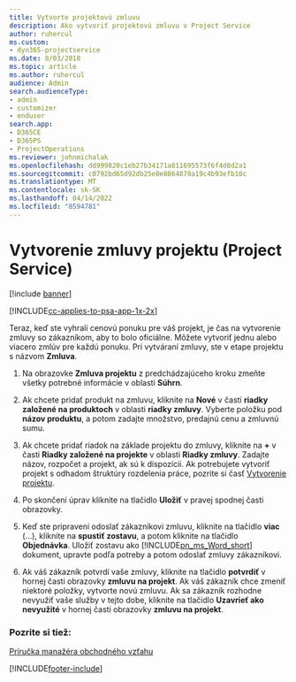 ```yaml
---
title: Vytvorte projektovú zmluvu
description: Ako vytvoriť projektovú zmluvu v Project Service
author: ruhercul
ms.custom:
- dyn365-projectservice
ms.date: 8/03/2018
ms.topic: article
ms.author: ruhercul
audience: Admin
search.audienceType:
- admin
- customizer
- enduser
search.app:
- D365CE
- D365PS
- ProjectOperations
ms.reviewer: johnmichalak
ms.openlocfilehash: dd999820c1eb27b34171a811695573f6f4d8d2a1
ms.sourcegitcommit: c0792bd65d92db25e0e8864879a19c4b93efb10c
ms.translationtype: MT
ms.contentlocale: sk-SK
ms.lasthandoff: 04/14/2022
ms.locfileid: "8594781"
---
```

# <a name="create-a-project-contract-project-service"></a>Vytvorenie zmluvy projektu (Project Service)

[!include [banner](../includes/psa-now-project-operations.md)]

[!INCLUDE[cc-applies-to-psa-app-1x-2x](../includes/cc-applies-to-psa-app-1x-2x.md)]

Teraz, keď ste vyhrali cenovú ponuku pre váš projekt, je čas na vytvorenie zmluvy so zákazníkom, aby to bolo oficiálne. Môžete vytvoriť jednu alebo viacero zmlúv pre každú ponuku. Pri vytváraní zmluvy, ste v etape projektu s názvom **Zmluva**.  
  
1. Na obrazovke **Zmluva projektu** z predchádzajúceho kroku zmeňte všetky potrebné informácie v oblasti **Súhrn**.  
  
2. Ak chcete pridať produkt na zmluvu, kliknite na **Nové** v časti **riadky založené na produktoch** v oblasti **riadky zmluvy**. Vyberte položku pod **názov produktu**, a potom zadajte množstvo, predajnú cenu a zmluvnú sumu.  
  
3. Ak chcete pridať riadok na základe projektu do zmluvy, kliknite na **+** v časti **Riadky založené na projekte** v oblasti **Riadky zmluvy**. Zadajte názov, rozpočet a projekt, ak sú k dispozícii. Ak potrebujete vytvoriť projekt s odhadom štruktúry rozdelenia práce, pozrite si časť [Vytvorenie projektu](../psa/create-project.md).  
  
4. Po skončení úprav kliknite na tlačidlo **Uložiť** v pravej spodnej časti obrazovky.  
  
5. Keď ste pripravení odoslať zákazníkovi zmluvu, kliknite na tlačidlo **viac** (...), kliknite na **spustiť zostavu**, a potom kliknite na tlačidlo **Objednávka**. Uložiť zostavu ako [!INCLUDE[pn_ms_Word_short](../includes/pn-ms-word-short.md)] dokument, upravte podľa potreby a potom odoslať zmluvy zákazníkovi.  
  
6. Ak váš zákazník potvrdí vaše zmluvy, kliknite na tlačidlo **potvrdiť** v hornej časti obrazovky **zmluvu na projekt**. Ak váš zákazník chce zmeniť niektoré položky, vytvorte novú zmluvu. Ak sa zákazník rozhodne nevyužiť vaše služby v tejto dobe, kliknite na tlačidlo **Uzavrieť ako nevyužité** v hornej časti obrazovky **zmluvu na projekt**.  
  
### <a name="see-also"></a>Pozrite si tiež:  
 [Príručka manažéra obchodného vzťahu](../psa/account-manager-guide.md)


[!INCLUDE[footer-include](../includes/footer-banner.md)]
